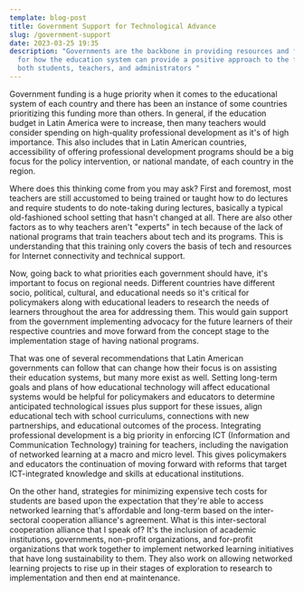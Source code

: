 ```yaml
---
template: blog-post
title: Government Support for Technological Advance
slug: /government-support
date: 2023-03-25 19:35
description: "Governments are the backbone in providing resources and funding
  for how the education system can provide a positive approach to the future of
  both students, teachers, and administrators "
---
```

G﻿overnment funding is a huge priority when it comes to the educational system of each country and there has been an instance of some countries prioritizing this funding more than others. In general, if the education budget in Latin America were to increase, then many teachers would consider spending on high-quality professional development as it's of high importance. This also includes that in Latin American countries, accessibility of offering professional development programs should be a big focus for the policy intervention, or national mandate, of each country in the region. 

W﻿here does this thinking come from you may ask? First and foremost, most teachers are still accustomed to being trained or taught how to do lectures and require students to do note-taking during lectures, basically a typical old-fashioned school setting that hasn't changed at all. There are also other factors as to why teachers aren't "experts" in tech because of the lack of national programs that train teachers about tech and its programs. This is understanding that this training only covers the basis of tech and resources for Internet connectivity and technical support. 

N﻿ow, going back to what priorities each government should have, it's important to focus on regional needs. Different countries have different socio, political, cultural, and educational needs so it's critical for policymakers along with educational leaders to research the needs of learners throughout the area for addressing them. This would gain support from the government implementing advocacy for the future learners of their respective countries and move forward from the concept stage to the implementation stage of having national programs.

T﻿hat was one of several recommendations that Latin American governments can follow that can change how their focus is on assisting their education systems, but many more exist as well. Setting long-term goals and plans of how educational technology will affect educational systems would be helpful for policymakers and educators to determine anticipated technological issues plus support for these issues, align educational tech with school curriculums, connections with new partnerships, and educational outcomes of the process. Integrating professional development is a big priority in enforcing ICT (Information and Communication Technology) training for teachers, including the navigation of networked learning at a macro and micro level. This gives policymakers and educators the continuation of moving forward with reforms that target ICT-integrated knowledge and skills at educational institutions. 

On the other hand, strategies for minimizing expensive tech costs for students are based upon the expectation that they're able to access networked learning that's affordable and long-term based on the inter-sectoral cooperation alliance's agreement. What is this inter-sectoral cooperation alliance that I speak of? It's the inclusion of academic institutions, governments, non-profit organizations, and for-profit organizations that work together to implement networked learning initiatives that have long sustainability to them. They also work on allowing networked learning projects to rise up in their stages of exploration to research to implementation and then end at maintenance.
